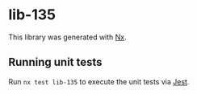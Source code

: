 # lib-135

This library was generated with [Nx](https://nx.dev).

## Running unit tests

Run `nx test lib-135` to execute the unit tests via [Jest](https://jestjs.io).
